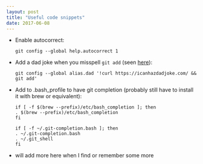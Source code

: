 ```yaml
---
layout: post
title: "Useful code snippets"
date: 2017-06-08
---
```


* Enable autocorrect:

  `git config --global help.autocorrect 1`
* Add a dad joke when you misspell `git add` (seen [here](https://www.reddit.com/r/git/comments/6ecr4o/git_dad/)):

  `git config --global alias.dad '!curl https://icanhazdadjoke.com/ && git add'`
* Add to .bash_profile to have git completion (probably still have to install it with brew or equivalent):
    
    ```\# to activate bash-autocomplete
    if [ -f $(brew --prefix)/etc/bash_completion ]; then
   . $(brew --prefix)/etc/bash_completion
   fi
  
   if [ -f ~/.git-completion.bash ]; then
   . ~/.git-completion.bash
   . ~/.git_shell
   fi
   ```
* will add more here when I find or remember some more